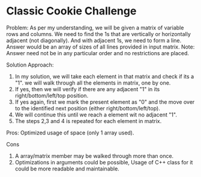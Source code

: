 # Classic Cookie Challenge

Problem:
As per my understanding, we will be given a matrix of variable rows and columns. We need to find the 1s that are vertically or horizontally adjacent (not diagonally). 
And with adjacent 1s, we need to form a line. Answer would be an array of sizes of all lines provided in input matrix. 
Note: Answer need not be in any particular order and no restrictions are placed. 

Solution Approach:
1) In my solution, we will take each element in that matrix and check if its a "1". we will walk through all the elements in matrix, one by one.
2) If yes, then we will verify if there are any adjacent "1" in its right/bottom/left/top position. 
3) If yes again, first we mark the present element as "0" and the move over to the identified next position (either right/bottom/left/top). 
4) We will continue this until we reach a element wit no adjacent "1". 
5) The steps 2,3 and 4 is repeated for each element in matrix.  

Pros:
Optimized usage of space (only 1 array used). 

Cons
1) A array/matrix member may be walked through more than once. 
2) Optimizations in arguments could be possible, Usage of C++ class for it could be more readable and maintainable.

